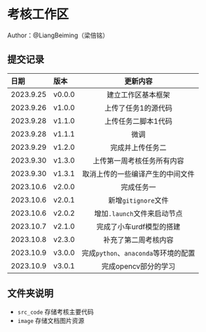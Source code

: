 # 考核工作区
Author：@LiangBeiming（梁倍铭）
## 提交记录

|  日期  |   版本|    更新内容               |
|:---    |:---   |:---:                     |
|2023.9.25|v0.0.0|建立工作区基本框架          |
|2023.9.26|v1.0.0|上传了任务1的源代码|
|2023.9.28|v1.1.0|上传任务二脚本1代码|
|2023.9.28|v1.1.1|微调|
|2023.9.29|v1.2.0|完成并上传任务二|
|2023.9.30|v1.3.0|上传第一周考核任务所有内容|
|2023.9.30|v1.3.1|取消上传的一些编译产生的中间文件|
|2023.10.6|v2.0.0|完成任务一|
|2023.10.6|v2.0.1|新增```gitignore```文件|
|2023.10.6|v2.0.2|增加```.launch```文件来启动节点|
|2023.10.7|v2.1.0|完成了小车urdf模型的搭建|
|2023.10.8|v2.3.0|补充了第二周考核内容|
|2023.10.9|v3.0.0|完成```python```、```anaconda```等环境的配置|
|2023.10.9|v3.0.1|完成opencv部分的学习|

## 文件夹说明
+ ```src_code``` 存储考核主要代码
+ ```image``` 存储文档图片资源


